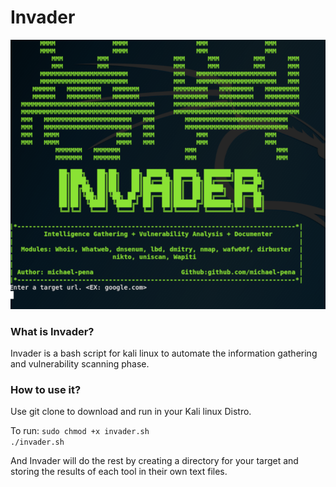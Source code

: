 # Invader

![alt tag](https://raw.githubusercontent.com/michael-pena/Invader/master/Invader_ScreenShot.png)

<h3>What is Invader?</h3>
Invader is a bash script for kali linux to automate the information gathering and vulnerability scanning phase.

<h3>How to use it?</h3>
Use git clone to download and run in your Kali linux Distro.

To run:
<code>sudo chmod +x invader.sh</code> <br>
<code>./invader.sh</code>

And Invader will do the rest by creating a directory for your target and storing the results of each tool in their own text files.
